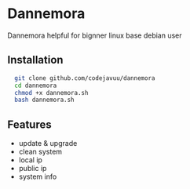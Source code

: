 
# Dannemora
Dannemora helpful for bignner linux base debian user


## Installation

```bash
  git clone github.com/codejavuu/dannemora
  cd dannemora
  chmod +x dannemora.sh
  bash dannemora.sh
```
    
## Features

- update & upgrade
- clean system
- local ip
- public ip
- system info
